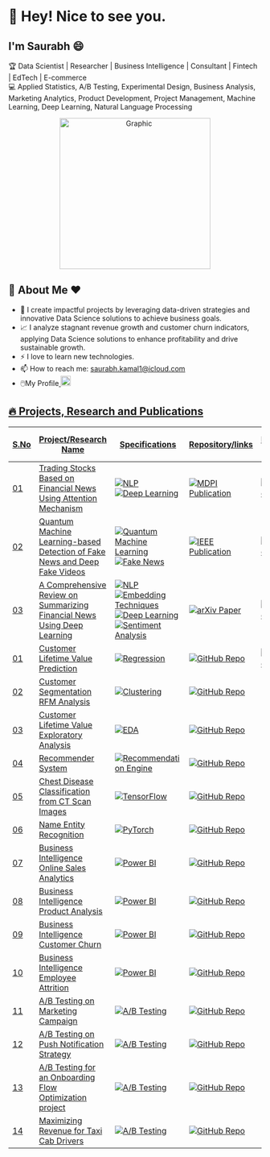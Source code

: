 # 👋 Hey! Nice to see you.

## I'm Saurabh 😄

🏆 Data Scientist | Researcher | Business Intelligence | Consultant | Fintech | EdTech | E-commerce  
💻 Applied Statistics, A/B Testing, Experimental Design, Business Analysis, Marketing Analytics, Product Development, Project Management, Machine Learning, Deep Learning, Natural Language Processing  

<div align="center">
    <img src="https://imarticus.org/blog/wp-content/uploads/2020/09/rt.gif" alt="Graphic" width="300">
</div>

## 👋 About Me ❤️
- 🌱 I create impactful projects by leveraging data-driven strategies and innovative Data Science solutions to achieve business goals.
- 📈 I analyze stagnant revenue growth and customer churn indicators, applying Data Science solutions to enhance profitability and drive sustainable growth.
- ⚡ I love to learn new technologies. 
- 📫 How to reach me: saurabh.kamal1@icloud.com
- 🖱️My Profile<a href="https://www.linkedin.com/in/saurabh-kamal/" target="_blank">
    <img src="https://cdn-icons-png.flaticon.com/512/174/174857.png" alt="LinkedIn" width="20" style="margin-right: 10px;">


## 🔥 Projects, Research and Publications

<table>
  <thead>
    <tr>
      <th>S.No</th>
      <th>Project/Research Name</th>
      <th>Specifications</th>
      <th>Repository/links</th>
      <th>Docker Hub</th>
      <th>End-to-End</th>
    </tr>
  </thead>
  <tbody>
     <tr>
      <td>01</td>
      <td>Trading Stocks Based on Financial News Using Attention Mechanism</td>
      <td>
        <img src="https://img.shields.io/badge/NLP-Natural%20Language%20Processing-blueviolet?style=flat-square" alt="NLP">
        <img src="https://img.shields.io/badge/Deep%20Learning-Attention-red?style=flat-square" alt="Deep Learning">
      </td>
      <td>
        <a href="https://www.mdpi.com/2227-7390/10/12/2001" target="_blank">
          <img src="https://img.shields.io/badge/MDPI-Publication-blue?style=flat-square" alt="MDPI Publication">
        </a>
      </td>
      <td>
        <a href="https://hub.docker.com/your-docker-link" target="_blank">
          <img src="https://img.shields.io/badge/Docker-Hub-green?logo=docker&style=flat-square" alt="Docker Hub">
        </a>
      </td>
      <td>✔️</td>
    </tr>
    <tr>
      <td>02</td>
      <td>Quantum Machine Learning-based Detection of Fake News and Deep Fake Videos</td>
      <td>
        <img src="https://img.shields.io/badge/Quantum%20Machine%20Learning-QML-blue?style=flat-square" alt="Quantum Machine Learning">
        <img src="https://img.shields.io/badge/Fake%20News-Detection-orange?style=flat-square" alt="Fake News">
      </td>
      <td>
        <a href="https://cmte.ieee.org/futuredirections/tech-policy-ethics/july-2022/quantum-machine-learning-based-detection-of-fake-news-and-deep-fake-videos/" target="_blank">
          <img src="https://img.shields.io/badge/IEEE-Publication-blue?style=flat-square" alt="IEEE Publication">
        </a>
      </td>
      <td>
        <a href="https://hub.docker.com/your-docker-link" target="_blank">
          <img src="https://img.shields.io/badge/Docker-Hub-green?logo=docker&style=flat-square" alt="Docker Hub">
        </a>
      </td>
      <td>✔️</td>
    </tr>
    <tr>
  <td>03</td>
  <td>A Comprehensive Review on Summarizing Financial News Using Deep Learning</td>
  <td>
    <img src="https://img.shields.io/badge/NLP-Natural%20Language%20Processing-blueviolet?style=flat-square" alt="NLP">
    <img src="https://img.shields.io/badge/Embedding-Techniques-orange?style=flat-square" alt="Embedding Techniques">
    <img src="https://img.shields.io/badge/Deep%20Learning-RNN%20%26%20LSTM-red?style=flat-square" alt="Deep Learning">
    <img src="https://img.shields.io/badge/Sentiment-Analysis-blue?style=flat-square" alt="Sentiment Analysis">
  </td>
  <td>
    <a href="https://arxiv.org/abs/2109.10118v1" target="_blank">
      <img src="https://img.shields.io/badge/arXiv-Paper-red?style=flat-square" alt="arXiv Paper">
    </a>
  </td>
  <td>
    <a href="https://hub.docker.com/your-docker-link" target="_blank">
      <img src="https://img.shields.io/badge/Docker-Hub-green?logo=docker&style=flat-square" alt="Docker Hub">
    </a>
  </td>
  <td>✔️</td>
</tr>
<tr>
  <td>01</td>
  <td>Customer Lifetime Value Prediction</td>
  <td>
    <img src="https://img.shields.io/badge/Regression-Analysis-blue?style=flat-square" alt="Regression">
  </td>
  <td>
    <a href="https://github.com/saurabhkamal/clvproject" target="_blank">
      <img src="https://img.shields.io/badge/GitHub-Repo-blue?logo=github" alt="GitHub Repo">
    </a>
  </td>
  <td>
    <a href="https://hub.docker.com/your-docker-link" target="_blank">
      <img src="https://img.shields.io/badge/Docker-Hub-green?logo=docker" alt="Docker Hub">
    </a>
  </td>
  <td>✔️</td>
</tr>
    <tr>
  <td>02</td>
  <td>Customer Segmentation RFM Analysis</td>
  <td>
    <img src="https://img.shields.io/badge/Clustering-Unsupervised%20Learning-green?style=flat-square" alt="Clustering">
  </td>
  <td>
    <a href="https://github.com/saurabhkamal/Customer-Segmentation-RFM-Analysis-And-KMeans-Clustering" target="_blank">
      <img src="https://img.shields.io/badge/GitHub-Repo-blue?logo=github" alt="GitHub Repo">
    </a>
  </td>
  <td>
    <a href="https://hub.docker.com/your-docker-link" target="_blank"></a>
  </td>
  <td>✔️</td>
</tr>
    <tr>
  <td>03</td>
  <td>Customer Lifetime Value Exploratory Analysis</td>
  <td>
    <img src="https://img.shields.io/badge/EDA-Exploratory%20Data%20Analysis-orange?style=flat-square" alt="EDA">
  </td>
  <td>
    <a href="https://github.com/saurabhkamal/Customer-Lifetime-Value-CLV" target="_blank">
      <img src="https://img.shields.io/badge/GitHub-Repo-blue?logo=github" alt="GitHub Repo">
    </a>
  </td>
  <td>
    <a href="https://hub.docker.com/your-docker-link" target="_blank"></a>
  </td>
  <td>✔️</td>
</tr>
  <tr>
  <td>04</td>
  <td>Recommender System</td>
  <td>
    <img src="https://img.shields.io/badge/Recommendation%20Engine-Machine%20Learning-red?style=flat-square" alt="Recommendation Engine">
  </td>
  <td>
    <a href="https://github.com/saurabhkamal/ML-Based-Book-Recommender-System" target="_blank">
      <img src="https://img.shields.io/badge/GitHub-Repo-blue?logo=github" alt="GitHub Repo">
    </a>
  </td>
  <td>
    <a href="https://hub.docker.com/your-docker-link" target="_blank"></a>
  </td>
  <td>✔️</td>
</tr>    
    <tr>
      <td>05</td>
      <td>Chest Disease Classification from CT Scan Images</td>
      <td><img src="https://img.shields.io/badge/Deep%20Learning%20CNN-TensorFlow-orange?logo=tensorflow" alt="TensorFlow"></td>
      <td><a href="https://github.com/saurabhkamal/Chest-Disease-Classification" target="_blank"><img src="https://img.shields.io/badge/GitHub-Repo-blue?logo=github" alt="GitHub Repo"></a></td>
      <td><a href="https://hub.docker.com/your-docker-link" target="_blank"></a></td>
      <td>✔️</td>
    </tr>
    <tr>
      <td>06</td>
      <td>Name Entity Recognition</td>
      <td><img src="https://img.shields.io/badge/Deep%20Learning%20NLP-PyTorch-red?logo=pytorch" alt="PyTorch"></td>
      <td><a href="https://github.com/saurabhkamal/Name-Entity-Recognition" target="_blank"><img src="https://img.shields.io/badge/GitHub-Repo-blue?logo=github" alt="GitHub Repo"></a></td>
      <td><a href="https://hub.docker.com/your-docker-link" target="_blank"></a></td>
      <td>✔️</td>
    </tr>
 <tr>
  <td>07</td>
  <td>Business Intelligence Online Sales Analytics</td>
  <td><img src="https://img.shields.io/badge/Power%20BI-Business%20Intelligence-yellow?logo=Power-BI&logoColor=white&style=flat-square" alt="Power BI"></td>
  <td><a href="https://github.com/saurabhkamal/PowerBI-Business-Intelligence-Online-Store-Sales-Analytics" target="_blank"><img src="https://img.shields.io/badge/GitHub-Repo-blue?logo=github" alt="GitHub Repo"></a></td>
  <td><a href="https://app.powerbi.com/view?r=your-dashboard-link" target="_blank"></a></td>
  <td>✔️</td>
</tr>
 <tr>
  <td>08</td>
  <td>Business Intelligence Product Analysis</td>
  <td><img src="https://img.shields.io/badge/Power%20BI-Business%20Intelligence-yellow?logo=Power-BI&logoColor=white&style=flat-square" alt="Power BI"></td>
  <td><a href="https://github.com/saurabhkamal/PowerBI-Business-Intelligence-Product-Analysis" target="_blank"><img src="https://img.shields.io/badge/GitHub-Repo-blue?logo=github" alt="GitHub Repo"></a></td>
  <td><a href="https://app.powerbi.com/view?r=your-dashboard-link" target="_blank"></a></td>
  <td>✔️</td>
</tr>
 <tr>
  <td>09</td>
  <td>Business Intelligence Customer Churn</td>
  <td><img src="https://img.shields.io/badge/Power%20BI-Business%20Intelligence-yellow?logo=Power-BI&logoColor=white&style=flat-square" alt="Power BI"></td>
  <td><a href="https://github.com/saurabhkamal/PowerBI-Business-Intelligence-Customer-Churn" target="_blank"><img src="https://img.shields.io/badge/GitHub-Repo-blue?logo=github" alt="GitHub Repo"></a></td>
  <td><a href="https://app.powerbi.com/view?r=your-dashboard-link" target="_blank"></a></td>
  <td>✔️</td>
</tr>
 <tr>
  <td>10</td>
  <td>Business Intelligence Employee Attrition</td>
  <td><img src="https://img.shields.io/badge/Power%20BI-Business%20Intelligence-yellow?logo=Power-BI&logoColor=white&style=flat-square" alt="Power BI"></td>
  <td><a href="https://github.com/saurabhkamal/PowerBI-Business-Intelligence-Employee-Attrition" target="_blank"><img src="https://img.shields.io/badge/GitHub-Repo-blue?logo=github" alt="GitHub Repo"></a></td>
  <td><a href="https://app.powerbi.com/view?r=your-dashboard-link" target="_blank"></a></td>
  <td>✔️</td>
</tr>
    <tr>
      <td>11</td>
      <td>A/B Testing on Marketing Campaign</td>
      <td>
        <img src="https://img.shields.io/badge/A%2FB%20Testing-Statistical%20Testing-blueviolet?style=flat-square" alt="A/B Testing">
      </td>
      <td>
        <a href="https://github.com/saurabhkamal/Statistics-Hypothesis-Testing-Projects/blob/main/A-B%20Testing%20on%20Marketing%20Campaigns/A-B%20Testing%20on%20Marketing%20Campaigns.ipynb" target="_blank">
          <img src="https://img.shields.io/badge/GitHub-Repo-blue?logo=github" alt="GitHub Repo">
        </a>
      </td>
    <td>
        <a href="https://colab.research.google.com/your-notebook-link" target="_blank">
          </a>
      </td>
      <td>✔️</td>
    </tr>
    <tr>
      <td>12</td>
      <td>A/B Testing on Push Notification Strategy</td>
      <td>
        <img src="https://img.shields.io/badge/A%2FB%20Testing-Statistical%20Testing-blueviolet?style=flat-square" alt="A/B Testing">
      </td>
      <td>
        <a href="https://github.com/saurabhkamal/Statistics-Hypothesis-Testing-Projects/blob/main/A-B%20Testing%20on%20Push%20Notification%20Strategy/A-B%20Testing%20on%20Push%20Notification%20Strategy.ipynb" target="_blank">
          <img src="https://img.shields.io/badge/GitHub-Repo-blue?logo=github" alt="GitHub Repo">
        </a>
      </td>
    <td>
        <a href="https://colab.research.google.com/your-notebook-link" target="_blank">
          </a>
      </td>
      <td>✔️</td>
    </tr>
    <tr>
      <td>13</td>
      <td>A/B Testing for an Onboarding Flow Optimization project</td>
      <td>
        <img src="https://img.shields.io/badge/A%2FB%20Testing-Statistical%20Testing-blueviolet?style=flat-square" alt="A/B Testing">
      </td>
      <td>
        <a href="https://github.com/saurabhkamal/Statistics-Hypothesis-Testing-Projects/blob/main/A/A-B%20test%20for%20an%20Onboarding%20Flow%20Optimization%20project/A-B%20test%20for%20an%20Onboarding%20Flow%20Optimization%20project.ipynb">
          <img src="https://img.shields.io/badge/GitHub-Repo-blue?logo=github" alt="GitHub Repo">
        </a>
      </td>
    <td>
        <a href="https://colab.research.google.com/your-notebook-link" target="_blank">
          </a>
      </td>
      <td>✔️</td>
    </tr>
<tr>
      <td>14</td>
      <td>Maximizing Revenue for Taxi Cab Drivers</td>
      <td>
        <img src="https://img.shields.io/badge/A%2FB%20Testing-Statistical%20Testing-blueviolet?style=flat-square" alt="A/B Testing">
      </td>
      <td>
        <a href="https://github.com/saurabhkamal/Statistics-Hypothesis-Testing-Projects/blob/main/Maximizing%20Revenue%20for%20Taxi%20Cab%20Drivers/Maximizing%20Revenue%20for%20Cab%20Drivers.ipynb">
          <img src="https://img.shields.io/badge/GitHub-Repo-blue?logo=github" alt="GitHub Repo">
        </a>
      </td>
    <td>
        <a href="https://colab.research.google.com/your-notebook-link" target="_blank">
          </a>
      </td>
      <td>✔️</td>
    </tr>
  </tbody>
</table>

